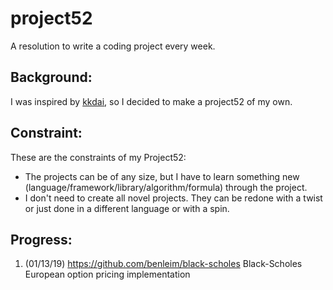 # project52
A resolution to write a coding project every week.

## Background:

I was inspired by [kkdai](https://github.com/kkdai/project52), so I decided to make a project52 of my own.

## Constraint:

These are the constraints of my Project52:
- The projects can be of any size, but I have to learn something new (language/framework/library/algorithm/formula) through the project.
- I don't need to create all novel projects. They can be redone with a twist or just done in a different language or with a spin.

## Progress:
1. (01/13/19) https://github.com/benleim/black-scholes Black-Scholes European option pricing implementation
